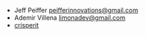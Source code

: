 * Jeff Peiffer <peifferinnovations@gmail.com>
* Ademir Villena <limonadev@gmail.com>
* [crisperit](https://github.com/crisperit)